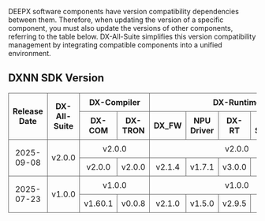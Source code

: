 DEEPX software components have version compatibility dependencies between them. Therefore, when updating the version of a specific component, you must also update the versions of other components, referring to the table below. DX-All-Suite simplifies this version compatibility management by integrating compatible components into a unified environment.

## DXNN SDK Version

<style>
  table {
    width: 100%;
    border-collapse: collapse;
  }
  th, td {
    border: 1px solid #666666ff;
    padding: 8px;
    text-align: center;
  }
  th {
    text-align: center;
  }
</style>

<table>
  <thead>
    <tr>
      <th rowspan="2">Release Date</th>
      <th rowspan="2">DX-All-Suite</th>
      <th colspan="2">DX-Compiler</th>
      <th colspan="5">DX-Runtime</th>
    </tr>
    <tr>
      <th>DX-COM</th>
      <th>DX-TRON</th>
      <th>DX_FW</th>
      <th>NPU Driver</th>
      <th>DX-RT</th>
      <th>DX-Stream</th>
      <th>DX-APP</th>
    </tr>
  </thead>
  <tbody>
    <tr>
      <td rowspan="2">2025-09-08</td>
      <td rowspan="2">v2.0.0</td>
      <td colspan="2">v2.0.0</td>
      <td colspan="5">v2.0.0</td>
    </tr>
    <tr>
      <td>v2.0.0</td>
      <td>v2.0.0</td>
      <td>v2.1.4</td>
      <td>v1.7.1</td>
      <td>v3.0.0</td>
      <td>v2.0.0</td>
      <td>v2.0.0</td>
    </tr>
    <tr>
      <td rowspan="2">2025-07-23</td>
      <td rowspan="2">v1.0.0</td>
      <td colspan="2">v1.0.0</td>
      <td colspan="5">v1.0.0</td>
    </tr>
    <tr>
      <td>v1.60.1</td>
      <td>v0.0.8</td>
      <td>v2.1.0</td>
      <td>v1.5.0</td>
      <td>v2.9.5</td>
      <td>v1.7.0</td>
      <td>v1.11.0</td>
    </tr>
  </tbody>
</table>
